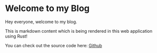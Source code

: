# Welcome to my Blog

Hey everyone, welcome to my blog.

This is markdown content which is being rendered in this web application using Rust!

You can check out the source code here: [Github](https://github.com/vinayman)
